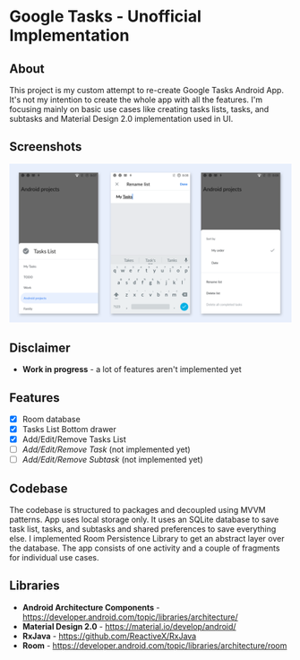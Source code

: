 # Google Tasks - Unofficial Implementation

## About
This project is my custom attempt to re-create Google Tasks Android App.
It's not my intention to create the whole app with all the features. I'm focusing mainly on basic use cases like creating tasks lists, tasks, and subtasks and Material Design 2.0 implementation used in UI.

## Screenshots
![Screenshots](https://github.com/jurajkusnier/google-tasks/raw/master/screenshots/screenshot.png)

## Disclaimer
* **Work in progress** - a lot of features aren't implemented yet

## Features
* [x] Room database
* [x] Tasks List Bottom drawer  
* [x] Add/Edit/Remove Tasks List
* [ ] _Add/Edit/Remove Task_ (not implemented yet)
* [ ] _Add/Edit/Remove Subtask_ (not implemented yet)

## Codebase
The codebase is structured to packages and decoupled using MVVM patterns. App uses local storage only. It uses an SQLite database to save task list, tasks, and subtasks and shared preferences to save everything else. I implemented Room Persistence Library to get an abstract layer over the database. 
The app consists of one activity and a couple of fragments for individual use cases.   

## Libraries
 * **Android Architecture Components** - https://developer.android.com/topic/libraries/architecture/
 * **Material Design 2.0** - https://material.io/develop/android/
 * **RxJava** - https://github.com/ReactiveX/RxJava
 * **Room** - https://developer.android.com/topic/libraries/architecture/room
